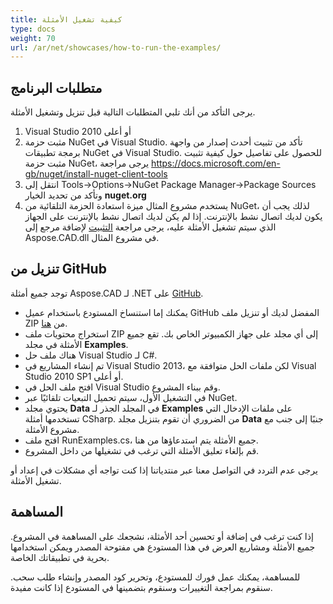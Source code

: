 ```yaml
---
title: كيفية تشغيل الأمثلة
type: docs
weight: 70
url: /ar/net/showcases/how-to-run-the-examples/
---
```


## **متطلبات البرنامج**

يرجى التأكد من أنك تلبي المتطلبات التالية قبل تنزيل وتشغيل الأمثلة.

1. Visual Studio 2010 أو أعلى
1. مثبت حزمة NuGet في Visual Studio. تأكد من تثبيت أحدث إصدار من واجهة برمجة تطبيقات NuGet في Visual Studio. للحصول على تفاصيل حول كيفية تثبيت مثبت حزمة NuGet، يرجى مراجعة https://docs.microsoft.com/en-gb/nuget/install-nuget-client-tools
1. انتقل إلى Tools->Options->NuGet Package Manager->Package Sources وتأكد من تحديد الخيار **nuget.org**
1. يستخدم مشروع المثال ميزة استعادة الحزمة التلقائية من NuGet، لذلك يجب أن يكون لديك اتصال نشط بالإنترنت. إذا لم يكن لديك اتصال نشط بالإنترنت على الجهاز الذي سيتم تشغيل الأمثلة عليه، يرجى مراجعة [التثبيت](/ar/net/installation/) لإضافة مرجع إلى Aspose.CAD.dll في مشروع المثال.

## **تنزيل من GitHub**

توجد جميع أمثلة Aspose.CAD لـ .NET على [GitHub](https://github.com/aspose-cad/Aspose.CAD-for-.NET).

- يمكنك إما استنساخ المستودع باستخدام عميل GitHub المفضل لديك أو تنزيل ملف ZIP من [هنا](https://github.com/aspose-cad/Aspose.CAD-for-.NET/archive/master.zip).
- استخراج محتويات ملف ZIP إلى أي مجلد على جهاز الكمبيوتر الخاص بك. تقع جميع الأمثلة في مجلد **Examples**.
- هناك ملف حل Visual Studio لـ C#.
- تم إنشاء المشاريع في Visual Studio 2013، لكن ملفات الحل متوافقة مع Visual Studio 2010 SP1 أو أعلى.
- افتح ملف الحل في Visual Studio وقم ببناء المشروع.
- في التشغيل الأول، سيتم تحميل التبعيات تلقائيًا عبر NuGet.
- يحتوي مجلد **Data** في المجلد الجذر لـ **Examples** على ملفات الإدخال التي تستخدمها أمثلة CSharp. من الضروري أن تقوم بتنزيل مجلد **Data** جنبًا إلى جنب مع مشروع الأمثلة.
- افتح ملف RunExamples.cs، جميع الأمثلة يتم استدعاؤها من هنا.
- قم بإلغاء تعليق الأمثلة التي ترغب في تشغيلها من داخل المشروع.

يرجى عدم التردد في التواصل معنا عبر منتدياتنا إذا كنت تواجه أي مشكلات في إعداد أو تشغيل الأمثلة.

## **المساهمة**

إذا كنت ترغب في إضافة أو تحسين أحد الأمثلة، نشجعك على المساهمة في المشروع. جميع الأمثلة ومشاريع العرض في هذا المستودع هي مفتوحة المصدر ويمكن استخدامها بحرية في تطبيقاتك الخاصة.

للمساهمة، يمكنك عمل فورك للمستودع، وتحرير كود المصدر وإنشاء طلب سحب. سنقوم بمراجعة التغييرات وسنقوم بتضمينها في المستودع إذا كانت مفيدة.
